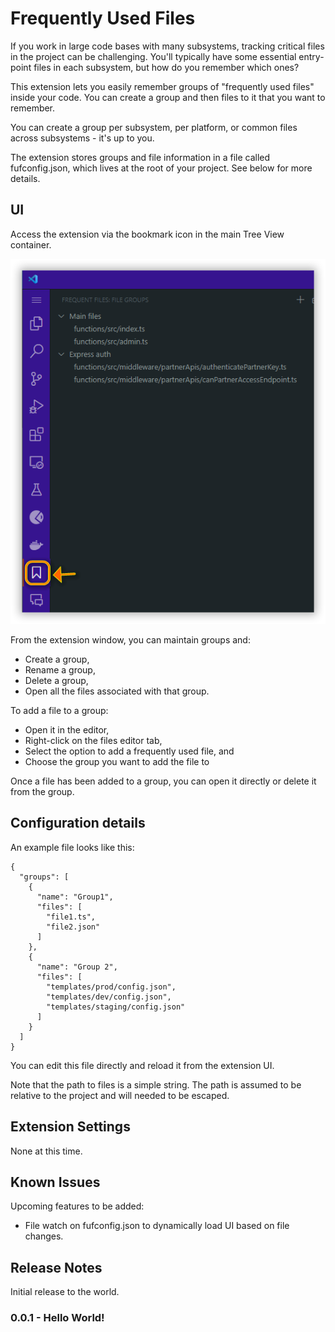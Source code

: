 # Frequently Used Files

If you work in large code bases with many subsystems, tracking critical files in the project can be challenging. You'll typically have some essential entry-point files in each subsystem, but how do you remember which ones?

This extension lets you easily remember groups of "frequently used files" inside your code. You can create a group and then files to it that you want to remember.

You can create a group per subsystem, per platform, or common files across subsystems - it's up to you.

The extension stores groups and file information in a file called fufconfig.json, which lives at the root of your project. See below for more details.

## UI

Access the extension via the bookmark icon in the main Tree View container.

![Frequently Used Files VS code UI](/media/extension-tree-view.png?raw=true)

From the extension window, you can maintain groups and:

- Create a group,
- Rename a group,
- Delete a group,
- Open all the files associated with that group.

To add a file to a group:

- Open it in the editor,
- Right-click on the files editor tab,
- Select the option to add a frequently used file, and
- Choose the group you want to add the file to

Once a file has been added to a group, you can open it directly or delete it from the group.

## Configuration details

An example file looks like this:

```
{
  "groups": [
    {
      "name": "Group1",
      "files": [
        "file1.ts",
        "file2.json"
      ]
    },
    {
      "name": "Group 2",
      "files": [
        "templates/prod/config.json",
        "templates/dev/config.json",
        "templates/staging/config.json"
      ]
    }
  ]
}
```

You can edit this file directly and reload it from the extension UI.

Note that the path to files is a simple string. The path is assumed to be relative to the project and will needed to be escaped.

## Extension Settings

None at this time.

## Known Issues

Upcoming features to be added:

- File watch on fufconfig.json to dynamically load UI based on file changes.

## Release Notes

Initial release to the world.

### 0.0.1 - Hello World!
